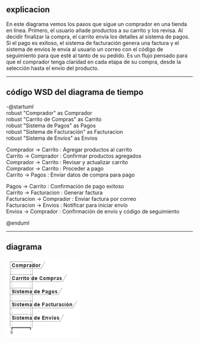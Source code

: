 **explicacion** 
-----------------------------
En este diagrama vemos los pasos que sigue un comprador en una tienda en línea. Primero, el usuario añade productos a su carrito y los revisa. Al decidir finalizar la compra, el carrito envía los detalles al sistema de pagos. Si el pago es exitoso, el sistema de facturación genera una factura y el sistema de envíos le envía al usuario un correo con el código de seguimiento para que esté al tanto de su pedido. Es un flujo pensado para que el comprador tenga claridad en cada etapa de su compra, desde la selección hasta el envío del producto.

---------------------------------------

código WSD del diagrama de tiempo
------------------------------------------
-@startuml  
robust "Comprador" as Comprador  
robust "Carrito de Compras" as Carrito  
robust "Sistema de Pagos" as Pagos  
robust "Sistema de Facturación" as Facturacion  
robust "Sistema de Envíos" as Envios  

Comprador -> Carrito : Agregar productos al carrito  
Carrito -> Comprador : Confirmar productos agregados  
Comprador -> Carrito : Revisar y actualizar carrito  
Comprador -> Carrito : Proceder a pago  
Carrito -> Pagos : Enviar datos de compra para pago  

Pagos -> Carrito : Confirmación de pago exitoso  
Carrito -> Facturacion : Generar factura  
Facturacion -> Comprador : Enviar factura por correo  
Facturacion -> Envios : Notificar para iniciar envío  
Envios -> Comprador : Confirmación de envío y código de seguimiento  

@enduml  


----------------------------------------
**diagrama** 
---------------------------------------

![diagrama.-estado](./out/uml/dinamico/diagrama-de-tiempo/codigo/codigo.png)


